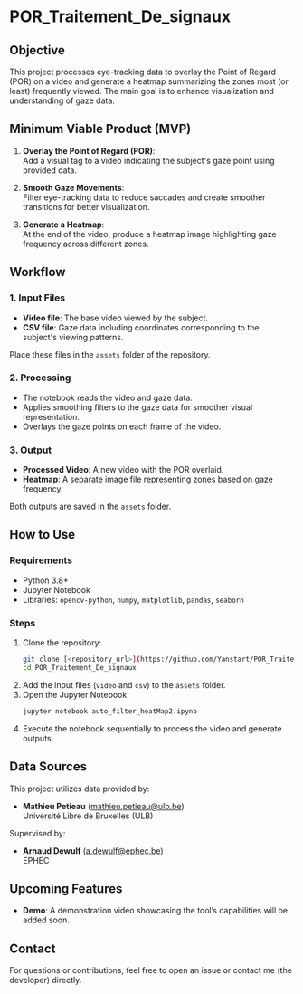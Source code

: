 # POR_Traitement_De_signaux

## Objective

This project processes eye-tracking data to overlay the Point of Regard (POR) on a video and generate a heatmap summarizing the zones most (or least) frequently viewed. The main goal is to enhance visualization and understanding of gaze data.

## Minimum Viable Product (MVP)

1. **Overlay the Point of Regard (POR)**:  
   Add a visual tag to a video indicating the subject's gaze point using provided data.

2. **Smooth Gaze Movements**:  
   Filter eye-tracking data to reduce saccades and create smoother transitions for better visualization.

3. **Generate a Heatmap**:  
   At the end of the video, produce a heatmap image highlighting gaze frequency across different zones.

## Workflow

### 1. Input Files
- **Video file**: The base video viewed by the subject.  
- **CSV file**: Gaze data including coordinates corresponding to the subject's viewing patterns.

Place these files in the `assets` folder of the repository.

### 2. Processing
- The notebook reads the video and gaze data.
- Applies smoothing filters to the gaze data for smoother visual representation.
- Overlays the gaze points on each frame of the video.

### 3. Output
- **Processed Video**: A new video with the POR overlaid.  
- **Heatmap**: A separate image file representing zones based on gaze frequency.

Both outputs are saved in the `assets` folder.

## How to Use

### Requirements
- Python 3.8+
- Jupyter Notebook
- Libraries: `opencv-python`, `numpy`, `matplotlib`, `pandas`, `seaborn`

### Steps
1. Clone the repository:
    ```bash
    git clone [<repository_url>](https://github.com/Yanstart/POR_Traitement_De_signaux/)
    cd POR_Traitement_De_signaux
    ```
2. Add the input files (`video` and `csv`) to the `assets` folder.
3. Open the Jupyter Notebook:
    ```bash
    jupyter notebook auto_filter_heatMap2.ipynb
    ```
4. Execute the notebook sequentially to process the video and generate outputs.

## Data Sources
This project utilizes data provided by:
- **Mathieu Petieau** (mathieu.petieau@ulb.be)  
  Université Libre de Bruxelles (ULB)

Supervised by:
- **Arnaud Dewulf** (a.dewulf@ephec.be)  
  EPHEC

## Upcoming Features
- **Demo**: A demonstration video showcasing the tool’s capabilities will be added soon.

## Contact
For questions or contributions, feel free to open an issue or contact me (the developer) directly.
